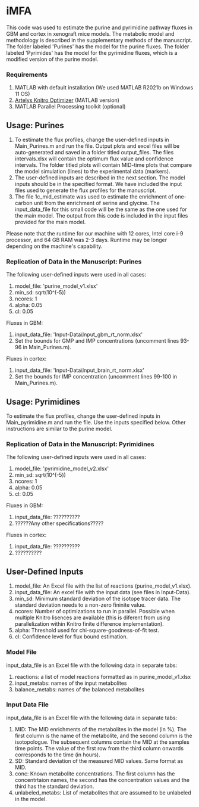 # iMFA

This code was used to estimate the purine and pyrimidine pathway fluxes in GBM and cortex in xenograft mice models. The metabolic model and methodology is described in the supplementary methods of the manuscript. The folder labeled 'Purines' has the model for the purine fluxes. The folder labeled 'Pyrimides' has the model for the pyrimidine fluxes, which is a modified version of the purine model.

### Requirements
1. MATLAB with default installation (We used MATLAB R2021b on Windows 11 OS)
2. [Artelys Knitro Optimizer](https://www.artelys.com/solvers/knitro/) (MATLAB version)
3. MATLAB Parallel Processing toolkit (optional)

## Usage: Purines
1. To estimate the flux profiles, change the user-defined inputs in Main_Purines.m and run the file. Output plots and excel files will be auto-generated and saved in a folder titled output_files. The files intervals.xlsx will contain the optimum flux value and confidence intervals. The folder titled plots will contain MID-time plots that compare the model simulation (lines) to the experimental data (markers).
2. The user-defined inputs are described in the next section. The model inputs should be in the specified format. We have included the input files used to generate the flux profiles for the manuscript.
3. The file 1c_mid_estimate was used to estimate the enrichment of one-carbon unit from the enrichment of serine and glycine. The input_data_file for this small code will be the same as the one used for the main model. The output from this code is included in the input files provided for the main model.

Please note that the runtime for our machine with 12 cores, Intel core i-9 processor, and 64 GB RAM was 2-3 days. Runtime may be longer depending on the machine's capability.

### Replication of Data in the Manuscript: Purines

The following user-defined inputs were used in all cases:
1. model_file: 'purine_model_v1.xlsx'
2. min_sd: sqrt(10^(-5))
3. ncores: 1
4. alpha: 0.05
5. cl: 0.05

Fluxes in GBM:
1. input_data_file: 'Input-Data\Input_gbm_rt_norm.xlsx'
2. Set the bounds for GMP and IMP concentrations (uncomment lines 93-96 in Main_Purines.m).

Fluxes in cortex:
1. input_data_file: 'Input-Data\Input_brain_rt_norm.xlsx'
2. Set the bounds for IMP concentration (uncomment lines 99-100 in Main_Purines.m).

## Usage: Pyrimidines

To estimate the flux profiles, change the user-defined inputs in Main_pyrimidine.m and run the file. Use the inputs specified below. Other instructions are similar to the purine model.
   
### Replication of Data in the Manuscript: Pyrimidines

The following user-defined inputs were used in all cases:
1. model_file: 'pyrimidine_model_v2.xlsx'
2. min_sd: sqrt(10^(-5))
3. ncores: 1
4. alpha: 0.05
5. cl: 0.05

Fluxes in GBM:
1. input_data_file: ??????????
2. ??????Any other specifications?????

Fluxes in cortex:
1. input_data_file: ??????????
2. ??????????

## User-Defined Inputs
1. model_file: An Excel file with the list of reactions (purine_model_v1.xlsx).
2. input_data_file: An excel file with the input data (see files in Input-Data).
3. min_sd: Minimum standard deviation of the isotope tracer data. The standard deviation needs to a non-zero fininite value.
4. ncores: Number of optimizations to run in parallel. Possible when multiple Knitro lisences are available (this is diferent from using parallelization within Knitro finite difference implementation).
5. alpha: Threshold used for chi-square-goodness-of-fit test.
6. cl: Confidence level for flux bound estimation.

### Model File

input_data_file is an Excel file with the following data in separate tabs:
1. reactions: a list of model reactions formatted as in purine_model_v1.xlsx
2. input_metabs: names of the input metabolites
3. balance_metabs: names of the balanced metabolites

### Input Data File

input_data_file is an Excel file with the following data in separate tabs:
1. MID: The MID enrichments of the metabolites in the model (in %). The first column is the name of the metabolite, and the second column is the isotopologue. The subsequent columns contain the MID at the samples time points. The value of the first row from the third column onwards corresponds to the time (in hours).
2. SD: Standard deviation of the measured MID values. Same format as MID.
3. conc: Known metabolite concentrations. The first column has the concentrtaion names, the second has the concentration values and the third has the standard deviation.
4. unlabeled_metabs: List of metabolites that are assumed to be unlabeled in the model.

   



   
